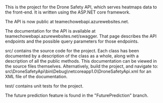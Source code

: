 This is the project for the Drone Safety API, which serves heatmaps data to the front-end.
It is written using the ASP.NET core framework.

The API is now public at teamechowebapi.azurewebsites.net.

The documentation for the API is available at teamechowebapi.azurewebsites.net/swagger.
That page describes the API endpoints and the possible query parameters for those endpoints.

src/ contains the source code for the project.
Each class has been documented by a description of the class as a whole, along with a description of all the public methods.
This documentation can be viewed in the source files themselves.
Alternatively, build the project, and navigate to:
src\DroneSafetyApi\bin\Debug\netcoreapp1.0\DroneSafetyApi.xml
for an XML file of the documentation.

test/ contains unit tests for the project.

The future prediction feature is found in the "FuturePrediction" branch.
